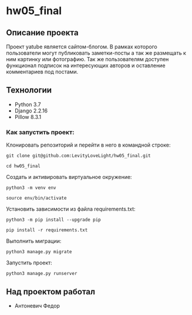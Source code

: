 # hw05_final

## Описание проекта 
Проект yatube является сайтом-блогом. В рамках которого пользователи могут публиковать заметки-посты а так же размещать к ним картинку или фотографию.
Так же пользователям доступен функционал подписок на интересующих авторов и оставление комментариев под постами.

## Технологии
* Python 3.7
* Django 2.2.16
* Pillow 8.3.1

### Как запустить проект:

Клонировать репозиторий и перейти в него в командной строке:

```
git clone git@github.com:LevityLoveLight/hw05_final.git
```

```
cd hw05_final
```
Cоздать и активировать виртуальное окружение:

```
python3 -m venv env
```

```
source env/bin/activate
```

Установить зависимости из файла requirements.txt:

```
python3 -m pip install --upgrade pip
```

```
pip install -r requirements.txt
```

Выполнить миграции:

```
python3 manage.py migrate
```

Запустить проект:

```
python3 manage.py runserver
```
## Над проектом работал
* Антоневич Федор
